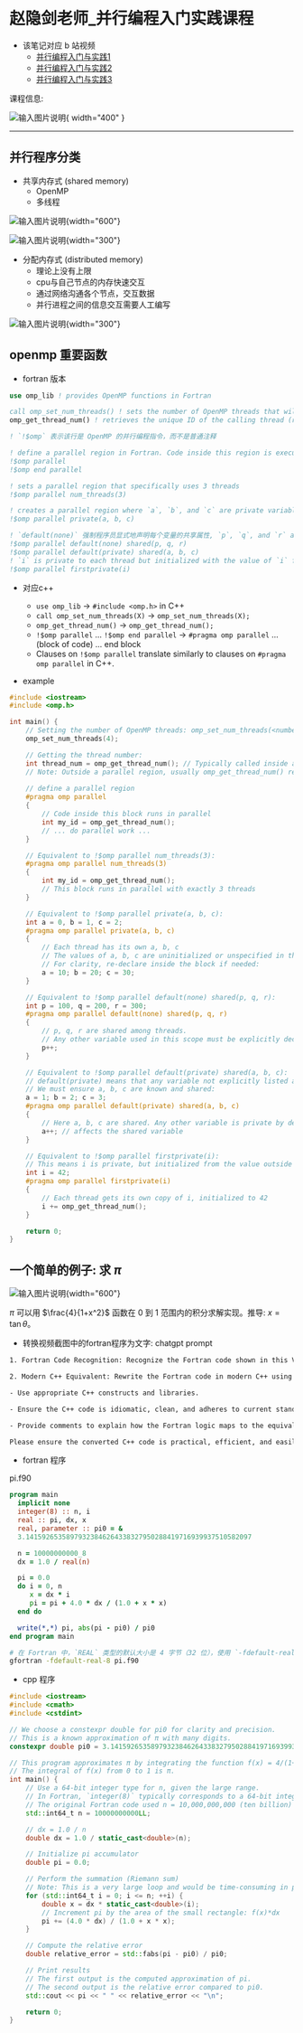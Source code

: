 # 赵隐剑老师_并行编程入门实践课程

* 该笔记对应 b 站视频
	*  [并行编程入门与实践1](https://www.bilibili.com/video/BV1dVSdYLE8R/?spm_id_from=333.999.0.0&vd_source=b7bbd99721bfe117cc47d14c9f45af86)
	* [并行编程入门与实践2](https://www.bilibili.com/video/BV1wNDRYdEHw/?spm_id_from=333.999.0.0&vd_source=b7bbd99721bfe117cc47d14c9f45af86)
	* [并行编程入门与实践3](https://www.bilibili.com/video/BV1hcm9YfEkr?spm_id_from=333.788.recommend_more_video.1&vd_source=b7bbd99721bfe117cc47d14c9f45af86)

课程信息: 

![输入图片说明](https://github.com/ymma98/picx-images-hosting/raw/master/20241210/image.1027v3stf1.webp){ width="400" }

---

## 并行程序分类

* 共享内存式 (shared memory)
	* OpenMP
	* 多线程

![输入图片说明](https://github.com/ymma98/picx-images-hosting/raw/master/20241210/image.51e79irczs.webp){width="600"}

![输入图片说明](https://github.com/ymma98/picx-images-hosting/raw/master/20241210/image.231x60ftz2.webp){width="300"}




* 分配内存式 (distributed memory)
	* 理论上没有上限
	* cpu与自己节点的内存快速交互
	* 通过网络沟通各个节点，交互数据
	* 并行进程之间的信息交互需要人工编写


![输入图片说明](https://github.com/ymma98/picx-images-hosting/raw/master/20241210/image.1lbvhffowk.webp){width="300"}

## openmp 重要函数

* fortran 版本

```fortran
use omp_lib ! provides OpenMP functions in Fortran

call omp_set_num_threads() ! sets the number of OpenMP threads that will be used in the subsequent parallel regions
omp_get_thread_num() ! retrieves the unique ID of the calling thread (ranging from 0 to num_threads-1)

! `!$omp` 表示该行是 OpenMP 的并行编程指令，而不是普通注释 

! define a parallel region in Fortran. Code inside this region is executed by multiple threads
!$omp parallel  
!$omp end parallel

! sets a parallel region that specifically uses 3 threads
!$omp parallel num_threads(3)

! creates a parallel region where `a`, `b`, and `c` are private variables, meaning each thread gets its own copy
!$omp parallel private(a, b, c)

! `default(none)` 强制程序员显式地声明每个变量的共享属性, `p`, `q`, and `r` are shared by all threads
!$omp parallel default(none) shared(p, q, r)
!$omp parallel default(private) shared(a, b, c)
! `i` is private to each thread but initialized with the value of `i` from outside the parallel region.
!$omp parallel firstprivate(i)
```

* 对应c++
	-   `use omp_lib` -> `#include <omp.h>` in C++
	-   `call omp_set_num_threads(X)` -> `omp_set_num_threads(X);`
	-   `omp_get_thread_num()` -> `omp_get_thread_num();`
	-   `!$omp parallel` ... `!$omp end parallel` -> `#pragma omp parallel` ... (block of code) ... end block
	-   Clauses on `!$omp parallel` translate similarly to clauses on `#pragma omp parallel` in C++.


* example

```cpp
#include <iostream>
#include <omp.h>

int main() {
    // Setting the number of OpenMP threads: omp_set_num_threads(<number>);     
    omp_set_num_threads(4); 

    // Getting the thread number:
    int thread_num = omp_get_thread_num(); // Typically called inside a parallel region
    // Note: Outside a parallel region, usually omp_get_thread_num() returns 0.
    
    // define a parallel region 
    #pragma omp parallel
    {
        // Code inside this block runs in parallel
        int my_id = omp_get_thread_num();
        // ... do parallel work ...
    }

    // Equivalent to !$omp parallel num_threads(3):
    #pragma omp parallel num_threads(3)
    {
        int my_id = omp_get_thread_num();
        // This block runs in parallel with exactly 3 threads
    }

    // Equivalent to !$omp parallel private(a, b, c):
    int a = 0, b = 1, c = 2; 
    #pragma omp parallel private(a, b, c)
    {
        // Each thread has its own a, b, c
        // The values of a, b, c are uninitialized or unspecified in this new scope,
        // For clarity, re-declare inside the block if needed:
        a = 10; b = 20; c = 30; 
    }

    // Equivalent to !$omp parallel default(none) shared(p, q, r):
    int p = 100, q = 200, r = 300;
    #pragma omp parallel default(none) shared(p, q, r)
    {
        // p, q, r are shared among threads.
        // Any other variable used in this scope must be explicitly declared or specified.
        p++;
    }

    // Equivalent to !$omp parallel default(private) shared(a, b, c):
    // default(private) means that any variable not explicitly listed as shared is private.
    // We must ensure a, b, c are known and shared:
    a = 1; b = 2; c = 3;
    #pragma omp parallel default(private) shared(a, b, c)
    {
        // Here a, b, c are shared. Any other variable is private by default.
        a++; // affects the shared variable
    }

    // Equivalent to !$omp parallel firstprivate(i):
    // This means i is private, but initialized from the value outside the parallel region.
    int i = 42;
    #pragma omp parallel firstprivate(i)
    {
        // Each thread gets its own copy of i, initialized to 42
        i += omp_get_thread_num();
    }

    return 0;
}
```




## 一个简单的例子: 求 $\pi$


![输入图片说明](https://github.com/ymma98/picx-images-hosting/raw/master/20241210/image.8ojqx1zajr.webp){width="600"}

$\pi$ 可以用 $\frac{4}{1+x^2}$ 函数在 0 到 1 范围内的积分求解实现。推导: $x=\tan\theta$。

* 转换视频截图中的fortran程序为文字: chatgpt prompt

```bash
1. Fortran Code Recognition: Recognize the Fortran code shown in this Vim screenshot and convert it into text form.

2. Modern C++ Equivalent: Rewrite the Fortran code in modern C++ using best practices. Specifically:

- Use appropriate C++ constructs and libraries.

- Ensure the C++ code is idiomatic, clean, and adheres to current standards (e.g., C++17 or C++20).

- Provide comments to explain how the Fortran logic maps to the equivalent C++ constructs.

Please ensure the converted C++ code is practical, efficient, and easily understandable.
```

* fortran 程序

pi.f90



```fortran
program main
  implicit none
  integer(8) :: n, i
  real :: pi, dx, x
  real, parameter :: pi0 = &
  3.14159265358979323846264338327950288419716939937510582097

  n = 10000000000_8
  dx = 1.0 / real(n)

  pi = 0.0
  do i = 0, n
     x = dx * i
     pi = pi + 4.0 * dx / (1.0 + x * x)
  end do

  write(*,*) pi, abs(pi - pi0) / pi0
end program main
```

```bash
# 在 Fortran 中，`REAL` 类型的默认大小是 4 字节（32 位），使用 `-fdefault-real-8` 将所有 `REAL` 和 `COMPLEX` 类型自动提升为双精度（64 位）。
gfortran -fdefault-real-8 pi.f90
```

* cpp 程序

```cpp
#include <iostream>
#include <cmath>
#include <cstdint>

// We choose a constexpr double for pi0 for clarity and precision.
// This is a known approximation of π with many digits.
constexpr double pi0 = 3.14159265358979323846264338327950288419716939937510582097;

// This program approximates π by integrating the function f(x) = 4/(1+x²) from x = 0 to x = 1.
// The integral of f(x) from 0 to 1 is π.
int main() {
    // Use a 64-bit integer type for n, given the large range.
    // In Fortran, `integer(8)` typically corresponds to a 64-bit integer.
    // The original Fortran code used n = 10,000,000,000 (ten billion) as a demonstration.
    std::int64_t n = 10000000000LL; 

    // dx = 1.0 / n
    double dx = 1.0 / static_cast<double>(n);

    // Initialize pi accumulator
    double pi = 0.0;

    // Perform the summation (Riemann sum)
    // Note: This is a very large loop and would be time-consuming in practice.
    for (std::int64_t i = 0; i <= n; ++i) {
        double x = dx * static_cast<double>(i);
        // Increment pi by the area of the small rectangle: f(x)*dx
        pi += (4.0 * dx) / (1.0 + x * x);
    }

    // Compute the relative error
    double relative_error = std::fabs(pi - pi0) / pi0;

    // Print results
    // The first output is the computed approximation of pi.
    // The second output is the relative error compared to pi0.
    std::cout << pi << " " << relative_error << "\n";

    return 0;
}
```
<!--stackedit_data:
eyJoaXN0b3J5IjpbNDE2MDM0MTkxLC00NTY3NTI5ODAsMTc0NT
Y2MDMyMSwxNjUwNDkzNzE1LC0yMTI5MzgxODQyLC05Njc0MTA1
OTIsLTMxOTQyMjU2MiwtMTg1ODIzNDQ3Nl19
-->